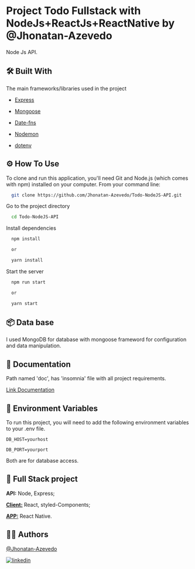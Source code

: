 
# Project Todo Fullstack with NodeJs+ReactJs+ReactNative by @Jhonatan-Azevedo

Node Js API.
## 🛠 Built With

The main frameworks/libraries used in the project

- [Express](https://expressjs.com/pt-br/)

- [Mongoose](https://mongoosejs.com/)

- [Date-fns](https://date-fns.org/)

- [Nodemon](https://nodemon.io/)

- [dotenv](https://www.npmjs.com/package/dotenv)

## ⚙ How To Use

To clone and run this application, you'll need Git and Node.js (which comes with npm) installed on your computer. From your command line:

```bash
  git clone https://github.com/Jhonatan-Azevedo/Todo-NodeJS-API.git
```

Go to the project directory

```bash
  cd Todo-NodeJS-API
```

Install dependencies

```bash
  npm install

  or

  yarn install
```

Start the server

```bash
  npm run start

  or

  yarn start
```


## 📦 Data base

I used MongoDB for database with mongoose frameword for configuration and data manipulation.


## 📔 Documentation

Path named 'doc', has 'insomnia' file with all project requirements.

[Link Documentation](https://github.com/Jhonatan-Azevedo/Todo-NodeJS-API/blob/main/doc/rotas_api_Insomnia_2023-08-16.json)


## 📍 Environment Variables

To run this project, you will need to add the following environment variables to your .env file.

`DB_HOST=yourhost`

`DB_PORT=yourport`

Both are for database access.


## 🔋 Full Stack project

**API:** Node, Express;

[**Client:**](https://github.com/Jhonatan-Azevedo/Todo-ReactJs-Frontend) React, styled-Components;

[**APP:**](https://github.com/Jhonatan-Azevedo/Todo-ReactJs-App) React Native.

## 🤘🏼 Authors

[@Jhonatan-Azevedo](https://github.com/Jhonatan-Azevedo)

[![linkedin](https://img.shields.io/badge/linkedin-0A66C2?style=for-the-badge&logo=linkedin&logoColor=white)](https://www.linkedin.com/in/jazevedodev/)
